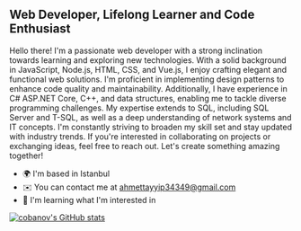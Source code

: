 Web Developer, Lifelong Learner and Code Enthusiast
------------------------------------

Hello there! I'm a passionate web developer with a strong inclination towards learning and exploring new technologies. With a solid background in JavaScript, Node.js, HTML, CSS, and Vue.js, I enjoy crafting elegant and functional web solutions. I'm proficient in implementing design patterns to enhance code quality and maintainability. Additionally, I have experience in C# ASP.NET Core, C++, and data structures, enabling me to tackle diverse programming challenges. My expertise extends to SQL, including SQL Server and T-SQL, as well as a deep understanding of network systems and IT concepts. I'm constantly striving to broaden my skill set and stay updated with industry trends. If you're interested in collaborating on projects or exchanging ideas, feel free to reach out. Let's create something amazing together!

* 🌍  I'm based in Istanbul
* ✉️  You can contact me at [ahmettayyip34349@gmail.com](mailto:ahmettayyip3439@gmail.com)
* 🧠  I'm learning what I'm interested in

<a href="http://www.github.com/cobanov"><img src="https://github-readme-stats.vercel.app/api?username=cobanov&show_icons=true&hide=&count_private=true&title_color=0891b2&text_color=ffffff&icon_color=0891b2&bg_color=1c1917&hide_border=true&show_icons=true" alt="cobanov's GitHub stats" /></a>
